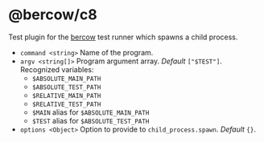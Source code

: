# @bercow/c8

Test plugin for the [bercow](https://github.com/lachrist/bercow) test runner which spawns a child process.

* `command <string>` Name of the program.
* `argv <string[]>` Program argument array. *Default* `["$TEST"]`. Recognized variables:
  - `$ABSOLUTE_MAIN_PATH`
  - `$ABSOLUTE_TEST_PATH`
  - `$RELATIVE_MAIN_PATH`
  - `$RELATIVE_TEST_PATH`
  - `$MAIN` alias for `$ABSOLUTE_MAIN_PATH`
  - `$TEST` alias for `$ABSOLUTE_TEST_PATH`
* `options <Object>` Option to provide to `child_process.spawn`. *Default* `{}`.
